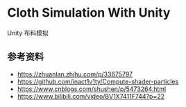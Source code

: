 # Cloth Simulation With Unity

Unity 布料模拟

## 参考资料
 - https://zhuanlan.zhihu.com/p/33675797
 - https://github.com/inact1v1ty/Compute-shader-particles
 - https://www.cnblogs.com/shushen/p/5473264.html
 - https://www.bilibili.com/video/BV1X7411F744?p=22